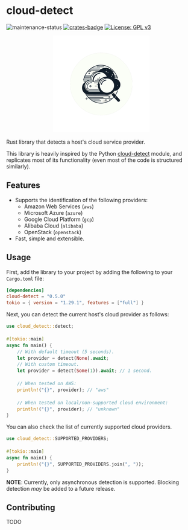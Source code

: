 # cloud-detect

![maintenance-status](https://img.shields.io/badge/maintenance-actively--developed-brightgreen.svg)
[![crates-badge](https://img.shields.io/crates/v/cloud-detect.svg)](https://crates.io/crates/cloud-detect)
[![License: GPL v3](https://img.shields.io/badge/license-GPLv3-blue.svg)](https://www.gnu.org/licenses/gpl-3.0)

<p align="center">
  <img  src="assets/logo.png" alt="Pylon Logo">
</p>

Rust library that detects a host's cloud service provider.

This library is heavily inspired by the Python [cloud-detect](https://github.com/dgzlopes/cloud-detect)
module, and replicates most of its functionality (even most of the code is structured similarly).

## Features

* Supports the identification of the following providers:
    - Amazon Web Services (`aws`)
    - Microsoft Azure (`azure`)
    - Google Cloud Platform (`gcp`)
    - Alibaba Cloud (`alibaba`)
    - OpenStack (`openstack`)
* Fast, simple and extensible.

## Usage

First, add the library to your project by adding the following to your `Cargo.toml` file:

```toml
[dependencies]
cloud-detect = "0.5.0"
tokio = { version = "1.29.1", features = ["full"] }
```

Next, you can detect the current host's cloud provider as follows:

```rust
use cloud_detect::detect;

#[tokio::main]
async fn main() {
    // With default timeout (5 seconds).
    let provider = detect(None).await;
    // With custom timeout.
    let provider = detect(Some(1)).await; // 1 second.

    // When tested on AWS:
    println!("{}", provider); // "aws"

    // When tested on local/non-supported cloud environment:
    println!("{}", provider); // "unknown"
}
```

You can also check the list of currently supported cloud providers.

```rust
use cloud_detect::SUPPORTED_PROVIDERS;

#[tokio::main]
async fn main() {
    println!("{}", SUPPORTED_PROVIDERS.join(", "));
}
```

**NOTE**: Currently, only asynchronous detection is supported. Blocking detection *may* be added to a future release.

## Contributing

TODO